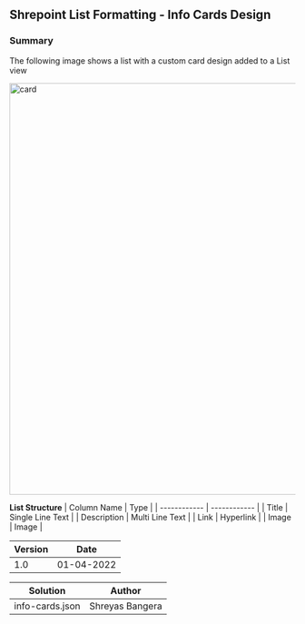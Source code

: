 ## Shrepoint List Formatting - Info Cards Design

### Summary
The following image shows a list with a custom card design added to a List view

<img width="725" alt="card" src="https://user-images.githubusercontent.com/11944390/161238908-7eb4db46-ddbe-4c7f-917a-01460bcc3dda.PNG">

**List Structure**
| Column Name  | Type  |
| ------------ | ------------ |
| Title  | Single Line Text  |
| Description  | Multi Line Text  |
| Link  | Hyperlink  |
| Image  | Image  |

| Version  |  Date | 
| ------------ | ------------ |
|  1.0 | 01-04-2022  |

| Solution  | Author  |
| ------------ | ------------ |
|  info-cards.json | Shreyas Bangera  |
